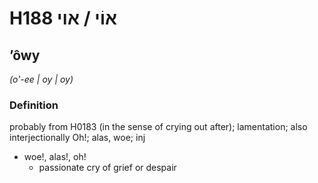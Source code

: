 # H188 אוֹי / אוי

## ʼôwy

_(o'-ee | oy | oy)_

### Definition

probably from H0183 (in the sense of crying out after); lamentation; also interjectionally Oh!; alas, woe; inj

- woe!, alas!, oh!
  - passionate cry of grief or despair
